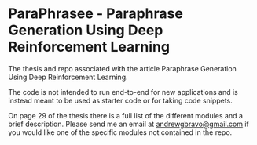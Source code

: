 # ParaPhrasee - Paraphrase Generation Using Deep Reinforcement Learning

The thesis and repo associated with the article Paraphrase Generation Using Deep Reinforcement Learning.

The code is not intended to run end-to-end for new applications and is instead meant to be used as starter code or for taking code snippets. 

On page 29 of the thesis there is a full list of the different modules and a brief description. Please send me an email at andrewgbravo@gmail.com if you would like one of the specific modules not contained in the repo.
